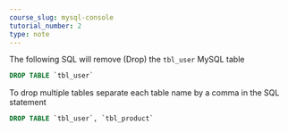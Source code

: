 ```yaml
---
course_slug: mysql-console
tutorial_number: 2
type: note
---
```


The following SQL will remove (Drop) the `tbl_user` MySQL table 

```sql
DROP TABLE `tbl_user`
```

To drop multiple tables separate each table name by a comma in the SQL statement

```sql
DROP TABLE `tbl_user`, `tbl_product`
```
